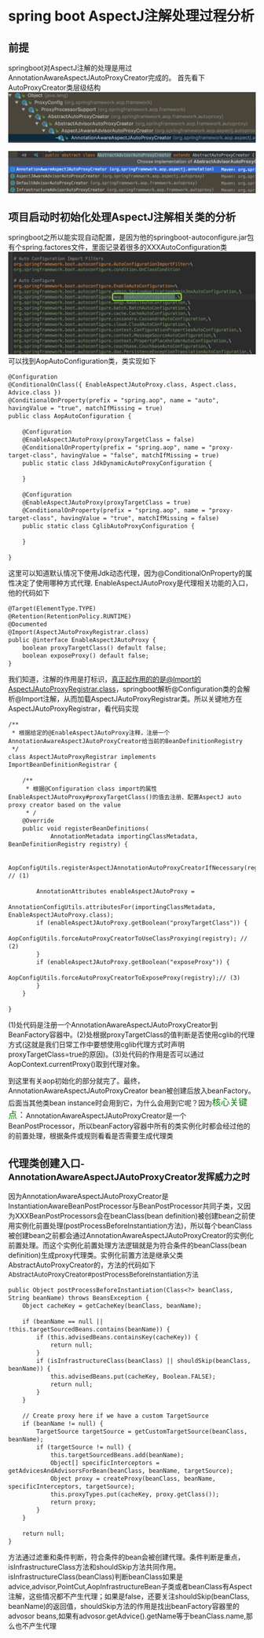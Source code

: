 # spring boot AspectJ注解处理过程分析

## 前提
springboot对AspectJ注解的处理是用过AnnotationAwareAspectJAutoProxyCreator完成的。
首先看下AutoProxyCreator类层级结构
![AutoProxyCreator子类2](media/AutoProxyCreator%E5%AD%90%E7%B1%BB2.png)


![AutoProxyCreator子类](media/AutoProxyCreator%E5%AD%90%E7%B1%BB.png)



## 项目启动时初始化处理AspectJ注解相关类的分析
springboot之所以能实现自动配置，是因为他的springboot-autoconfigure.jar包有个spring.factores文件，里面记录着很多的XXXAutoConfiguration类
![-w677](media/15539502575727.jpg)
可以找到AopAutoConfiguration类，类实现如下
```
@Configuration
@ConditionalOnClass({ EnableAspectJAutoProxy.class, Aspect.class, Advice.class })
@ConditionalOnProperty(prefix = "spring.aop", name = "auto", havingValue = "true", matchIfMissing = true)
public class AopAutoConfiguration {

	@Configuration
	@EnableAspectJAutoProxy(proxyTargetClass = false)
	@ConditionalOnProperty(prefix = "spring.aop", name = "proxy-target-class", havingValue = "false", matchIfMissing = true)
	public static class JdkDynamicAutoProxyConfiguration {

	}

	@Configuration
	@EnableAspectJAutoProxy(proxyTargetClass = true)
	@ConditionalOnProperty(prefix = "spring.aop", name = "proxy-target-class", havingValue = "true", matchIfMissing = false)
	public static class CglibAutoProxyConfiguration {

	}

}
```
这里可以知道默认情况下使用Jdk动态代理，因为@ConditionalOnProperty的属性决定了使用哪种方式代理.
EnableAspectJAutoProxy是代理相关功能的入口，他的代码如下
```
@Target(ElementType.TYPE)
@Retention(RetentionPolicy.RUNTIME)
@Documented
@Import(AspectJAutoProxyRegistrar.class)
public @interface EnableAspectJAutoProxy {
	boolean proxyTargetClass() default false;
	boolean exposeProxy() default false;
}
```
我们知道，注解的作用是打标识，真正起作用的的是@Import的AspectJAutoProxyRegistrar.class，springboot解析@Configuration类的会解析@Import注解，从而加载AspectJAutoProxyRegistrar类。所以关键地方在AspectJAutoProxyRegistrar，看代码实现
```
/**
 * 根据给定的@EnableAspectJAutoProxy注释，注册一个AnnotationAwareAspectJAutoProxyCreator给当前的BeanDefinitionRegistry 
 */
class AspectJAutoProxyRegistrar implements ImportBeanDefinitionRegistrar {

	/**
	 * 根据@Configuration class import的属性EnableAspectJAutoProxy#proxyTargetClass()的值去注册、配置AspectJ auto proxy creator based on the value
	 * /
	@Override
	public void registerBeanDefinitions(
			AnnotationMetadata importingClassMetadata, BeanDefinitionRegistry registry) {

		AopConfigUtils.registerAspectJAnnotationAutoProxyCreatorIfNecessary(registry); // (1)

		AnnotationAttributes enableAspectJAutoProxy =
				AnnotationConfigUtils.attributesFor(importingClassMetadata, EnableAspectJAutoProxy.class);
		if (enableAspectJAutoProxy.getBoolean("proxyTargetClass")) {
			AopConfigUtils.forceAutoProxyCreatorToUseClassProxying(registry); // (2)
		}
		if (enableAspectJAutoProxy.getBoolean("exposeProxy")) {
			AopConfigUtils.forceAutoProxyCreatorToExposeProxy(registry);// (3)
		}
	}

}
```
(1)处代码是注册一个AnnotationAwareAspectJAutoProxyCreator到BeanFactory容器中。(2)处根据proxyTargetClass的值判断是否使用cglib的代理方式(这就是我们日常工作中要想使用cglib代理方式时声明proxyTargetClass=true的原因)。(3)处代码的作用是否可以通过AopContext.currentProxy()取到代理对象。

到这里有关aop初始化的部分就完了。最终，AnnotationAwareAspectJAutoProxyCreator bean被创建后放入beanFactory。后面当其他类bean instance时会用到它，为什么会用到它呢？因为<font size=4 color=green>核心关键点：</font>AnnotationAwareAspectJAutoProxyCreator是一个BeanPostProcessor，所以beanFactory容器中所有的类实例化时都会经过他的的前置处理，根据条件或规则看看是否需要生成代理类

## 代理类创建入口<font size=4>-AnnotationAwareAspectJAutoProxyCreator发挥威力之时</font>
因为AnnotationAwareAspectJAutoProxyCreator是InstantiationAwareBeanPostProcessor与BeanPostProcessor共同子类，又因为XXXBeanPostProcessors会在beanClass(bean definition)被创建bean之前使用实例化前置处理(postProcessBeforeInstantiation方法)，所以每个beanClass被创建bean之前都会通过AnnotationAwareAspectJAutoProxyCreator的实例化前置处理。而这个实例化前置处理方法逻辑就是为符合条件的beanClass(bean definition)生成proxy代理类。实例化前置方法是继承父类AbstractAutoProxyCreator的，方法的代码如下
<font size=2>AbstractAutoProxyCreator#postProcessBeforeInstantiation方法</font>
```
public Object postProcessBeforeInstantiation(Class<?> beanClass, String beanName) throws BeansException {
	Object cacheKey = getCacheKey(beanClass, beanName);

	if (beanName == null || !this.targetSourcedBeans.contains(beanName)) {
		if (this.advisedBeans.containsKey(cacheKey)) {
			return null;
		}
		if (isInfrastructureClass(beanClass) || shouldSkip(beanClass, beanName)) {
			this.advisedBeans.put(cacheKey, Boolean.FALSE);
			return null;
		}
	}

	// Create proxy here if we have a custom TargetSource
	if (beanName != null) {
		TargetSource targetSource = getCustomTargetSource(beanClass, beanName);
		if (targetSource != null) {
			this.targetSourcedBeans.add(beanName);
			Object[] specificInterceptors = getAdvicesAndAdvisorsForBean(beanClass, beanName, targetSource);
			Object proxy = createProxy(beanClass, beanName, specificInterceptors, targetSource);
			this.proxyTypes.put(cacheKey, proxy.getClass());
			return proxy;
		}
	}

	return null;
}

```
方法通过滤重和条件判断，符合条件的bean会被创建代理。条件判断是重点，isInfrastructureClass方法和shouldSkip方法共同作用。isInfrastructureClass(beanClass)判断beanClass如果是advice,advisor,PointCut,AopInfrastructureBean子类或者beanClass有Aspect注解，这些情况都不产生代理；如果是false，还要关注shouldSkip(beanClass, beanName)的返回值，shouldSkip方法的作用是找出beanFactory容器里的advosor beans,如果有advosor.getAdvice().getName等于beanClass.name,那么也不产生代理


